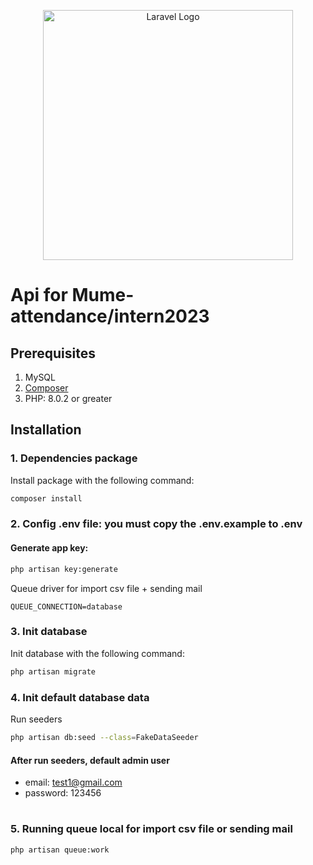<p align="center"><a href="https://laravel.com" target="_blank"><img src="https://raw.githubusercontent.com/laravel/art/master/logo-lockup/5%20SVG/2%20CMYK/1%20Full%20Color/laravel-logolockup-cmyk-red.svg" width="400" alt="Laravel Logo"></a></p>


# Api for Mume-attendance/intern2023

## Prerequisites

1. MySQL
2. [Composer](https://getcomposer.org/download/)
3. PHP: 8.0.2 or greater

## Installation

### 1. Dependencies package
Install package with the following command:

``` bash
composer install
```

### 2. Config .env file: you must copy the .env.example to .env

#### Generate app key:

```bash
php artisan key:generate
```

Queue driver for import csv file + sending mail

```dotenv
QUEUE_CONNECTION=database
```


### 3. Init database
Init database with the following command:
```bash
php artisan migrate
```

### 4. Init default database data
Run seeders
```bash
php artisan db:seed --class=FakeDataSeeder
```

#### After run seeders, default admin user 
* email: test1@gmail.com
* password: 123456

#

### 5. Running queue local for import csv file or sending mail

```bash
php artisan queue:work
```
